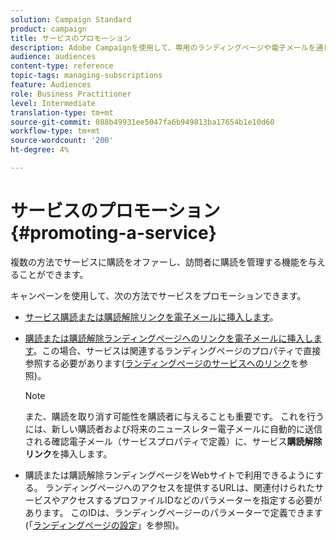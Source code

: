 ```yaml
---
solution: Campaign Standard
product: campaign
title: サービスのプロモーション
description: Adobe Campaignを使用して、専用のランディングページや電子メールを通じて、またはWebサイト上で直接、サービスを促進し、顧客を惹きつけます。
audience: audiences
content-type: reference
topic-tags: managing-subscriptions
feature: Audiences
role: Business Practitioner
level: Intermediate
translation-type: tm+mt
source-git-commit: 088b49931ee5047fa6b949813ba17654b1e10d60
workflow-type: tm+mt
source-wordcount: '200'
ht-degree: 4%

---
```



# サービスのプロモーション{#promoting-a-service}

複数の方法でサービスに購読をオファーし、訪問者に購読を管理する機能を与えることができます。

キャンペーンを使用して、次の方法でサービスをプロモーションできます。

* [サービス購読または購読解除リンクを電子メールに挿入します](../../designing/using/links.md#inserting-a-link)。

* [購読または購読解除ランディングページへのリンクを電子メールに挿入します](../../designing/using/links.md)。この場合、サービスは関連するランディングページのプロパティで直接参照する必要があります([ランディングページのサービスへのリンク](../../channels/using/configuring-landing-page.md#linking-a-landing-page-to-a-service)を参照)。

   >[!NOTE]
   >
   >また、購読を取り消す可能性を購読者に与えることも重要です。 これを行うには、新しい購読者および将来のニュースレター電子メールに自動的に送信される確認電子メール（サービスプロパティで定義）に、サービス<b>購読解除リンク</b>を挿入します。

* 購読または購読解除ランディングページをWebサイトで利用できるようにする。 ランディングページへのアクセスを提供するURLは、関連付けられたサービスやアクセスするプロファイルIDなどのパラメーターを指定する必要があります。 このIDは、ランディングページーのパラメーターで定義できます(「[ランディングページの設定](../../channels/using/configuring-landing-page.md)」を参照)。
